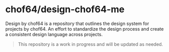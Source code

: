 # chof64/design-chof64-me

Design by chof64 is a repository that outlines the design system for projects by
chof64. An effort to standardize the design process and create a consistent
design language across projects.

> This repository is a work in progress and will be updated as needed.
